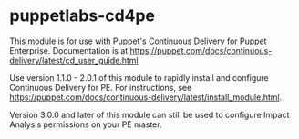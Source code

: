 # puppetlabs-cd4pe

This module is for use with Puppet's Continuous Delivery for Puppet Enterprise.
Documentation is at https://puppet.com/docs/continuous-delivery/latest/cd_user_guide.html

Use version 1.1.0 - 2.0.1 of this module to rapidly install and configure
Continuous Delivery for PE. For instructions, see https://puppet.com/docs/continuous-delivery/latest/install_module.html.


Version 3.0.0 and later of this module can still be used to configure Impact Analysis permissions on your PE master.